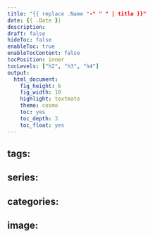 ```yaml
---
title: "{{ replace .Name "-" " " | title }}"
date: {{ .Date }}
description:
draft: false
hideToc: false
enableToc: true
enableTocContent: false
tocPosition: inner
tocLevels: ["h2", "h3", "h4"]
output:
  html_document:
    fig_height: 6
    fig_width: 10
    highlight: textmate
    theme: cosmo
    toc: yes
    toc_depth: 3
    toc_float: yes
---
```

tags:
-
series:
-
categories:
-
image:
---
